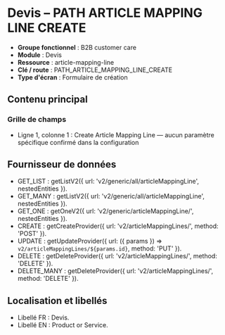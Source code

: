 # Devis – PATH ARTICLE MAPPING LINE CREATE

- **Groupe fonctionnel** : B2B customer care
- **Module** : Devis
- **Ressource** : article-mapping-line
- **Clé / route** : PATH_ARTICLE_MAPPING_LINE_CREATE
- **Type d'écran** : Formulaire de création

## Contenu principal
### Grille de champs
- Ligne 1, colonne 1 : Create Article Mapping Line — aucun paramètre spécifique confirmé dans la configuration

## Fournisseur de données
- GET_LIST : getListV2({
  url: 'v2/generic/all/articleMappingLine',
  nestedEntities
}).
- GET_MANY : getListV2({
  url: 'v2/generic/all/articleMappingLine',
  nestedEntities
}).
- GET_ONE : getOneV2({
  url: 'v2/generic/articleMappingLine/',
  nestedEntities
}).
- CREATE : getCreateProvider({
  url: 'v2/articleMappingLines/',
  method: 'POST'
}).
- UPDATE : getUpdateProvider({
  url: ({
    params
  }) => `v2/articleMappingLines/${params.id}`,
  method: 'PUT'
}).
- DELETE : getDeleteProvider({
  url: 'v2/articleMappingLines/',
  method: 'DELETE'
}).
- DELETE_MANY : getDeleteProvider({
  url: 'v2/articleMappingLines/',
  method: 'DELETE'
}).

## Localisation et libellés
- Libellé FR : Devis.
- Libellé EN : Product or Service.